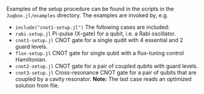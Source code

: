 Examples of the setup procedure can be found in the scripts in the `Juqbox.jl/examples` directory.
The examples are invoked by, e.g.
- `include("cnot1-setup.jl")`
The following cases are included:
- `rabi-setup.jl` Pi-pulse (X-gate) for a qubit, i.e. a Rabi oscillator.
- `cnot1-setup.jl` CNOT gate for a single qudit with 4 essential and 2 guard levels. 
- `flux-setup.jl` CNOT gate for single qubit with a flux-tuning control Hamiltonian.
- `cnot2-setup.jl` CNOT gate for a pair of coupled qubits with guard levels.
- `cnot3-setup.jl` Cross-resonance CNOT gate for a pair of qubits that are coupled by a cavity resonator.
**Note:** The last case reads an optimized solution from file.

